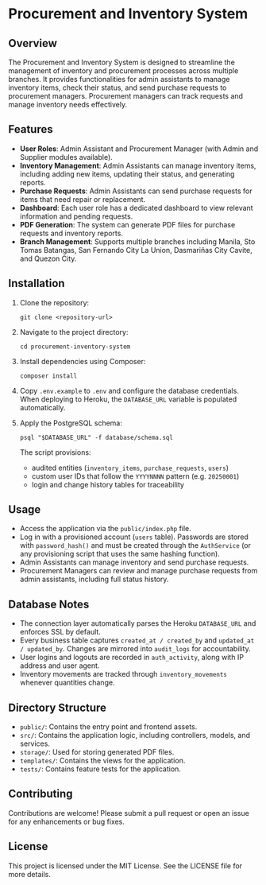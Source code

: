 # Procurement and Inventory System

## Overview
The Procurement and Inventory System is designed to streamline the management of inventory and procurement processes across multiple branches. It provides functionalities for admin assistants to manage inventory items, check their status, and send purchase requests to procurement managers. Procurement managers can track requests and manage inventory needs effectively.

## Features
- **User Roles**: Admin Assistant and Procurement Manager (with Admin and Supplier modules available).
- **Inventory Management**: Admin Assistants can manage inventory items, including adding new items, updating their status, and generating reports.
- **Purchase Requests**: Admin Assistants can send purchase requests for items that need repair or replacement.
- **Dashboard**: Each user role has a dedicated dashboard to view relevant information and pending requests.
- **PDF Generation**: The system can generate PDF files for purchase requests and inventory reports.
- **Branch Management**: Supports multiple branches including Manila, Sto Tomas Batangas, San Fernando City La Union, Dasmariñas City Cavite, and Quezon City.

## Installation
1. Clone the repository:
   ```
   git clone <repository-url>
   ```
2. Navigate to the project directory:
   ```
   cd procurement-inventory-system
   ```
3. Install dependencies using Composer:
   ```
   composer install
   ```
4. Copy `.env.example` to `.env` and configure the database credentials. When deploying to Heroku, the `DATABASE_URL` variable is populated automatically.

5. Apply the PostgreSQL schema:
   ```
   psql "$DATABASE_URL" -f database/schema.sql
   ```
   The script provisions:
   - audited entities (`inventory_items`, `purchase_requests`, `users`)
   - custom user IDs that follow the `YYYYNNNN` pattern (e.g. `20250001`)
   - login and change history tables for traceability

## Usage
- Access the application via the `public/index.php` file.
- Log in with a provisioned account (`users` table). Passwords are stored with `password_hash()` and must be created through the `AuthService` (or any provisioning script that uses the same hashing function).
- Admin Assistants can manage inventory and send purchase requests.
- Procurement Managers can review and manage purchase requests from admin assistants, including full status history.

## Database Notes
- The connection layer automatically parses the Heroku `DATABASE_URL` and enforces SSL by default.
- Every business table captures `created_at / created_by` and `updated_at / updated_by`. Changes are mirrored into `audit_logs` for accountability.
- User logins and logouts are recorded in `auth_activity`, along with IP address and user agent.
- Inventory movements are tracked through `inventory_movements` whenever quantities change.

## Directory Structure
- `public/`: Contains the entry point and frontend assets.
- `src/`: Contains the application logic, including controllers, models, and services.
- `storage/`: Used for storing generated PDF files.
- `templates/`: Contains the views for the application.
- `tests/`: Contains feature tests for the application.

## Contributing
Contributions are welcome! Please submit a pull request or open an issue for any enhancements or bug fixes.

## License
This project is licensed under the MIT License. See the LICENSE file for more details.